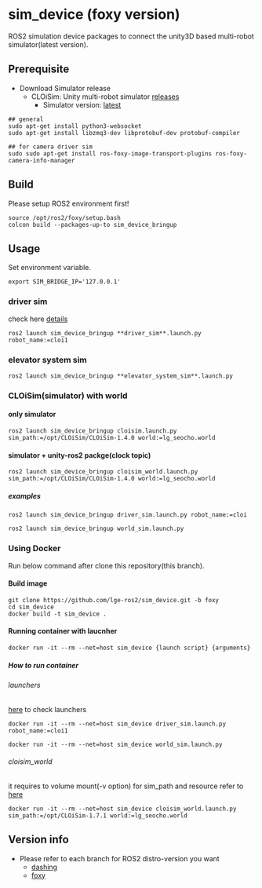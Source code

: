 # sim_device (foxy version)

ROS2 simulation device packages to connect the unity3D based multi-robot simulator(latest version).

## Prerequisite

- Download Simulator release
  - CLOiSim: Unity multi-robot simulator [releases](https://github.com/lge-ros2/multi-robot-simulator/releases)
    - Simulator version: [latest](https://github.com/lge-ros2/multi-robot-simulator/releases/latest)

```shell
## general
sudo apt-get install python3-websocket
sudo apt-get install libzmq3-dev libprotobuf-dev protobuf-compiler

## for camera driver sim
sudo sudo apt-get install ros-foxy-image-transport-plugins ros-foxy-camera-info-manager
```

## Build

Please setup ROS2 environment first!

```shell
source /opt/ros2/foxy/setup.bash
colcon build --packages-up-to sim_device_bringup
```

## Usage

Set environment variable.

```shell
export SIM_BRIDGE_IP='127.0.0.1'
```

### driver sim

check here [details](https://github.com/lge-ros2/sim_device/tree/foxy/bringup)

```shell
ros2 launch sim_device_bringup **driver_sim**.launch.py robot_name:=cloi1
```

### elevator system sim

```shell
ros2 launch sim_device_bringup **elevator_system_sim**.launch.py
```

### CLOiSim(simulator) with world

#### only simulator

```shell
ros2 launch sim_device_bringup cloisim.launch.py sim_path:=/opt/CLOiSim/CLOiSim-1.4.0 world:=lg_seocho.world
```

#### simulator + unity-ros2 packge(clock topic)

```shell
ros2 launch sim_device_bringup cloisim_world.launch.py sim_path:=/opt/CLOiSim/CLOiSim-1.4.0 world:=lg_seocho.world
```

##### examples

```shell
ros2 launch sim_device_bringup driver_sim.launch.py robot_name:=cloi

ros2 launch sim_device_bringup world_sim.launch.py
```

### Using Docker

Run below command after clone this repository(this branch).

#### Build image

```shell
git clone https://github.com/lge-ros2/sim_device.git -b foxy
cd sim_device
docker build -t sim_device .
```

#### Running container with laucnher

```shell
docker run -it --rm --net=host sim_device {launch script} {arguments}
```

##### How to run container

###### launchers

[here](https://github.com/lge-ros2/sim_device/tree/foxy/bringup/launch) to check launchers

```shell
docker run -it --rm --net=host sim_device driver_sim.launch.py robot_name:=cloi1

docker run -it --rm --net=host sim_device world_sim.launch.py
```

###### cloisim_world

it requires to volume mount(-v option) for sim_path and resource
refer to [here](https://github.com/lge-ros2/cloisim/tree/master/Docker)

```shell
docker run -it --rm --net=host sim_device cloisim_world.launch.py sim_path:=/opt/CLOiSim-1.7.1 world:=lg_seocho.world
```

## Version info

- Please refer to each branch for ROS2 distro-version you want
  - [dashing](https://github.com/lge-ros2/sim_device/tree/dashing)
  - [foxy](https://github.com/lge-ros2/sim_device/tree/foxy)
